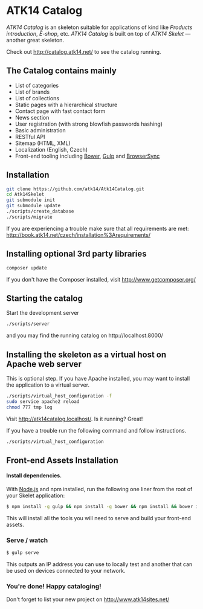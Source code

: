 ATK14 Catalog
============

_ATK14 Catalog_ is an skeleton suitable for applications of kind like _Products introduction_, _E-shop_, etc. _ATK14 Catalog_ is built on top of _ATK14 Skelet_ — another great skeleton.

Check out <http://catalog.atk14.net/> to see the catalog running.

The Catalog contains mainly
--------------------------

* List of categories
* List of brands
* List of collections
* Static pages with a hierarchical structure
* Contact page with fast contact form
* News section
* User registration (with strong blowfish passwords hashing)
* Basic administration
* RESTful API
* Sitemap (HTML, XML)
* Localization (English, Czech)
* Front-end tooling including [Bower](http://bower.io/), [Gulp](https://github.com/gulpjs/gulp) and [BrowserSync](https://github.com/BrowserSync/browser-sync)

Installation
------------

```bash
git clone https://github.com/atk14/Atk14Catalog.git
cd Atk14Skelet
git submodule init
git submodule update
./scripts/create_database
./scripts/migrate
```
If you are experiencing a trouble make sure that all requirements are met: <http://book.atk14.net/czech/installation%3Arequirements/>

Installing optional 3rd party libraries
---------------------------------------

```bash
composer update
```

If you don't have the Composer installed, visit http://www.getcomposer.org/

Starting the catalog
---------------------

Start the development server

```bash
./scripts/server
```

and you may find the running catalog on http://localhost:8000/

Installing the skeleton as a virtual host on Apache web server
--------------------------------------------------------------

This is optional step. If you have Apache installed, you may want to install the application to a virtual server.

```bash
./scripts/virtual_host_configuration -f
sudo service apache2 reload
chmod 777 tmp log
```

Visit <http://atk14catalog.localhost/>. Is it running? Great!

If you have a trouble run the following command and follow instructions.

```bash
./scripts/virtual_host_configuration
```

Front-end Assets Installation
-----------------------------
#### Install dependencies.
With [Node.js](http://nodejs.org) and npm installed, run the following one liner from the root of your Skelet application:
```bash
$ npm install -g gulp && npm install -g bower && npm install && bower install
```

This will install all the tools you will need to serve and build your front-end assets.

### Serve / watch
```bash
$ gulp serve
```

This outputs an IP address you can use to locally test and another that can be used on devices connected to your network.

### You're done! Happy cataloging!

Don't forget to list your new project on http://www.atk14sites.net/